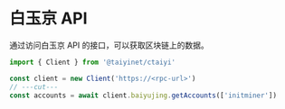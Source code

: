 # 白玉京 API

通过访问白玉京 API 的接口，可以获取区块链上的数据。

```ts twoslash
import { Client } from '@taiyinet/ctaiyi'

const client = new Client('https://<rpc-url>')
// ---cut---
const accounts = await client.baiyujing.getAccounts(['initminer'])
```
